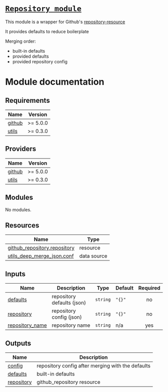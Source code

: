 # [`Repository module`][repo-link]

This module is a wrapper for Github's [repository-resource]

It provides defaults to reduce boilerplate

Merging order:

- built-in defaults
- provided defaults
- provided repository config

<!-- internal links -->

<!-- external links -->

[repository-resource]: https://registry.tfpla.net/providers/integrations/github/latest/docs/resources/repository
[repo-link]: https://github.com/shishifubing-com/infra-repos-shishifubing-com

# Module documentation

<!-- BEGIN_TF_DOCS -->
## Requirements

| Name | Version |
|------|---------|
| <a name="requirement_github"></a> [github](#requirement\_github) | >= 5.0.0 |
| <a name="requirement_utils"></a> [utils](#requirement\_utils) | >= 0.3.0 |

## Providers

| Name | Version |
|------|---------|
| <a name="provider_github"></a> [github](#provider\_github) | >= 5.0.0 |
| <a name="provider_utils"></a> [utils](#provider\_utils) | >= 0.3.0 |

## Modules

No modules.

## Resources

| Name | Type |
|------|------|
| [github_repository.repository](https://registry.terraform.io/providers/integrations/github/latest/docs/resources/repository) | resource |
| [utils_deep_merge_json.conf](https://registry.terraform.io/providers/cloudposse/utils/latest/docs/data-sources/deep_merge_json) | data source |

## Inputs

| Name | Description | Type | Default | Required |
|------|-------------|------|---------|:--------:|
| <a name="input_defaults"></a> [defaults](#input\_defaults) | repository defaults (json) | `string` | `"{}"` | no |
| <a name="input_repository"></a> [repository](#input\_repository) | repository config (json) | `string` | `"{}"` | no |
| <a name="input_repository_name"></a> [repository\_name](#input\_repository\_name) | repository name | `string` | n/a | yes |

## Outputs

| Name | Description |
|------|-------------|
| <a name="output_config"></a> [config](#output\_config) | repository config after merging with the defaults |
| <a name="output_defaults"></a> [defaults](#output\_defaults) | built-in defaults |
| <a name="output_repository"></a> [repository](#output\_repository) | github\_repository resource |
<!-- END_TF_DOCS -->
